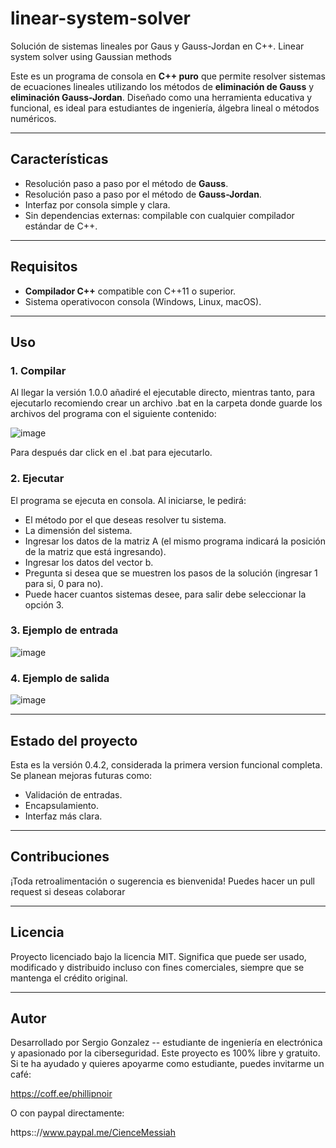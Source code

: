# linear-system-solver
Solución de sistemas lineales por Gaus y Gauss-Jordan en C++. Linear system solver using Gaussian methods

Este es un programa de consola en **C++ puro** que permite resolver sistemas de ecuaciones lineales utilizando los métodos de **eliminación de Gauss** y **eliminación Gauss-Jordan**.
Diseñado como una herramienta educativa y funcional, es ideal para estudiantes de ingeniería, álgebra lineal o métodos numéricos.

---

## Características

- Resolución paso a paso por el método de **Gauss**.
- Resolución paso a paso por el método de **Gauss-Jordan**.
- Interfaz por consola simple y clara.
- Sin dependencias externas: compilable con cualquier compilador estándar de C++.

---

## Requisitos

- **Compilador C++** compatible con C++11 o superior.
- Sistema operativocon consola (Windows, Linux, macOS).

---

## Uso

### 1. Compilar

Al llegar la versión 1.0.0 añadiré el ejecutable directo, mientras tanto, para ejecutarlo recomiendo crear un archivo .bat en la carpeta donde guarde los archivos del programa con el siguiente contenido:

![image](https://github.com/user-attachments/assets/5196c830-9301-4b5b-8376-4dcc6d02ca02)

Para después dar click en el .bat para ejecutarlo.

### 2. Ejecutar

El programa se ejecuta en consola.
Al iniciarse, le pedirá:

- El método por el que deseas resolver tu sistema.
- La dimensión del sistema.
- Ingresar los datos de la matriz A (el mismo programa indicará la posición de la matriz que está ingresando).
- Ingresar los datos del vector b.
- Pregunta si desea que se muestren los pasos de la solución (ingresar 1 para si, 0 para no).
- Puede hacer cuantos sistemas desee, para salir debe seleccionar la opción 3.

### 3. Ejemplo de entrada

![image](https://github.com/user-attachments/assets/35fc9ecd-2866-4385-95dc-28b81dbd0f1b)

### 4. Ejemplo de salida

![image](https://github.com/user-attachments/assets/47611d3e-0d64-49f1-a0f0-894fe3675480)

---

## Estado del proyecto

Esta es la versión 0.4.2, considerada la primera version funcional completa.
Se planean mejoras futuras como:
- Validación de entradas.
- Encapsulamiento.
- Interfaz más clara.

---

## Contribuciones

¡Toda retroalimentación o sugerencia es bienvenida!
Puedes hacer un pull request si deseas colaborar

---

## Licencia

Proyecto licenciado bajo la licencia MIT.
Significa que puede ser usado, modificado y distribuido incluso con fines comerciales, siempre que se mantenga el crédito original.

---

## Autor

Desarrollado por Sergio Gonzalez -- estudiante de ingeniería en electrónica y apasionado por la ciberseguridad.
Este proyecto es 100% libre y gratuito. Si te ha ayudado y quieres apoyarme como estudiante, puedes invitarme un café:

https://coff.ee/phillipnoir

O con paypal directamente:

https:://www.paypal.me/CienceMessiah
